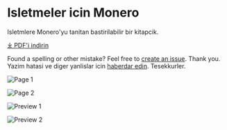# Isletmeler icin Monero

Isletmlere Monero'yu tanitan bastirilabilir bir kitapcik.

[&#10515; PDF'i indirin](./TBD)

Found a spelling or other mistake? Feel free to [create an issue](https://github.com/ASchmidt1024/monero-for-merchants-booklet/issues/new/choose). Thank you.
Yazim hatasi ve diger yanlislar icin [haberdar edin](https://github.com/ASchmidt1024/monero-for-merchants-booklet/issues/new/choose). Tesekkurler.

![Page 1](TBD)

![Page 2](TBD)

![Preview 1](TBD)

![Preview 2](TBD)
